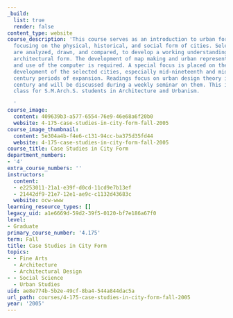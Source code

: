 ```yaml
---
_build:
  list: true
  render: false
content_type: website
course_description: 'This course serves as an introduction to urban form and design,
  focusing on the physical, historical, and social form of cities. Selected cities
  are analyzed, drawn, and compared, to develop a working understanding of urban and
  architectural form. The development of map making and urban representation is discussed,
  and use of the computer is required. A special focus is placed on the historical
  development of the selected cities, especially mid-nineteenth and mid-twentieth
  century periods of expansion. Readings focus on urban design theory in the twentieth
  century and will be discussed during a weekly seminar on them. This is a methods
  class for S.M.Arch.S. students in Architecture and Urbanism.

  '
course_image:
  content: 409639b3-a577-6554-76e9-46e68a6f20b0
  website: 4-175-case-studies-in-city-form-fall-2005
course_image_thumbnail:
  content: 5e304a4b-f4e6-c131-94cc-ba375d35fd44
  website: 4-175-case-studies-in-city-form-fall-2005
course_title: Case Studies in City Form
department_numbers:
- '4'
extra_course_numbers: ''
instructors:
  content:
  - e2253011-21a1-e39f-d0cd-11cd9e7b13ef
  - 21442df9-21e7-12e1-ae9c-c1132d43683c
  website: ocw-www
learning_resource_types: []
legacy_uid: a1e6669d-59d2-39f5-0120-bf7e186a67f0
level:
- Graduate
primary_course_number: '4.175'
term: Fall
title: Case Studies in City Form
topics:
- - Fine Arts
  - Architecture
  - Architectural Design
- - Social Science
  - Urban Studies
uid: ae8e774b-5b2e-49cf-8ba4-544a844dac5a
url_path: courses/4-175-case-studies-in-city-form-fall-2005
year: '2005'
---
```

